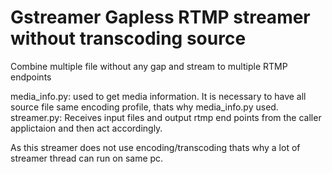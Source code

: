 # Gstreamer Gapless RTMP streamer without transcoding source

Combine multiple file without any gap and stream to multiple RTMP endpoints


media_info.py: used to get media information. It is necessary to have all source file same encoding profile, thats why media_info.py used.
streamer.py: Receives input files and output rtmp end points from the caller applictaion and then act accordingly.


As this streamer does not use encoding/transcoding thats why a lot of streamer thread can run on same pc.
